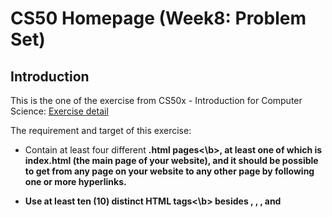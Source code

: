 # CS50 Homepage (Week8: Problem Set)

## Introduction
This is the one of the exercise from CS50x - Introduction for Computer Science: <a href="https://cs50.harvard.edu/x/2021/psets/8/homepage/">Exercise detail</a>

The requirement and target of this exercise:
- Contain at least four different <b>.html pages<\b>, at least one of which is index.html (the main page of your website), and it should be possible to get from any page on your website to any other page by following one or more hyperlinks.

- Use <b>at least ten (10) distinct HTML tags<\b> besides <html>, <head>, <body>, and <title>. Using some tag (e.g., <p>) multiple times still counts as just one (1) of those ten!

## Tools
- HTML for website strcuture 
- Javasrcipt for create some simple function for the changecolor.html
- Bootstrap to beautify the website
- CSS for add some feature that I create and needed


## Reference:
- Bootstrap https://getbootstrap.com/docs/5.1/getting-started/introduction/
- W3School
- Stack Overflow
